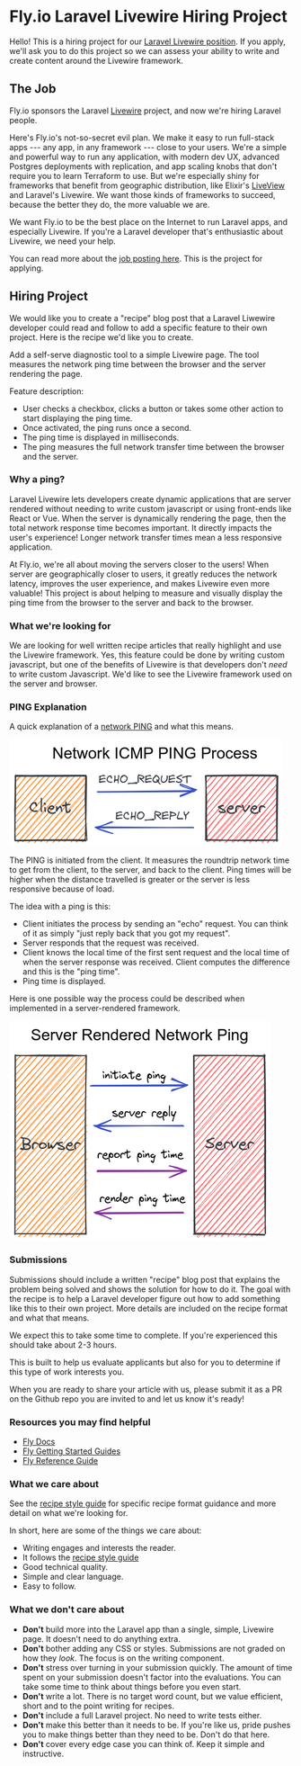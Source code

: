 # Fly.io Laravel Livewire Hiring Project

Hello! This is a hiring project for our [Laravel Livewire position](https://fly.io/blog/fly-io-is-hiring-laravel-specialists/). If you apply, we'll ask you to do this project so we can assess your ability to write and create content around the Livewire framework.

## The Job

Fly.io sponsors the Laravel [Livewire](https://laravel-livewire.com/) project, and now we're hiring Laravel people.

Here's Fly.io's not-so-secret evil plan. We make it easy to run full-stack apps --- any app, in any framework --- close to your users. We're a simple and powerful way to run any application, with modern dev UX, advanced Postgres deployments with replication, and app scaling knobs that don't require you to learn Terraform to use. But we're especially shiny for frameworks that benefit from geographic distribution, like Elixir's [LiveView](https://fly.io/blog/how-we-got-to-liveview/) and Laravel's Livewire. We want those kinds of frameworks to succeed, because the better they do, the more valuable we are.

We want Fly.io to be the best place on the Internet to run Laravel apps, and especially Livewire. If you're a Laravel developer that's enthusiastic about Livewire, we need your help.

You can read more about the [job posting here](https://fly.io/blog/fly-io-is-hiring-laravel-specialists/). This is the project for applying.

## Hiring Project

We would like you to create a "recipe" blog post that a Laravel Liwewire developer could read and follow to add a specific feature to their own project. Here is the recipe we'd like you to create.

Add a self-serve diagnostic tool to a simple Livewire page. The tool measures the network ping time between the browser and the server rendering the page.

Feature description:

- User checks a checkbox, clicks a button or takes some other action to start displaying the ping time.
- Once activated, the ping runs once a second.
- The ping time is displayed in milliseconds.
- The ping measures the full network transfer time between the browser and the server.

### Why a ping?

Laravel Livewire lets developers create dynamic applications that are server rendered without needing to write custom javascript or using front-ends like React or Vue. When the server is dynamically rendering the page, then the total network response time becomes important. It directly impacts the user's experience! Longer network transfer times mean a less responsive application.

At Fly.io, we're all about moving the servers closer to the users! When server are geographically closer to users, it greatly reduces the network latency, improves the user experience, and makes Livewire even more valuable! This project is about helping to measure and visually display the ping time from the browser to the server and back to the browser.

### What we're looking for

We are looking for well written recipe articles that really highlight and use the Livewire framework. Yes, this feature could be done by writing custom javascript, but one of the benefits of Livewire is that developers don't _need_ to write custom Javascript. We'd like to see the Livewire framework used on the server and browser.

### PING Explanation

A quick explanation of a [network PING](https://www.activexperts.com/network-component/tutorials/ping/) and what this means.

![Network ICMP Ping process graphic](./network-ping-process.png)

The PING is initiated from the client. It measures the roundtrip network time to get from the client, to the server, and back to the client. Ping times will be higher when the distance travelled is greater or the server is less responsive because of load.

The idea with a ping is this:

- Client initiates the process by sending an "echo" request. You can think of it as simply "just reply back that you got my request".
- Server responds that the request was received.
- Client knows the local time of the first sent request and the local time of when the server response was received. Client computes the difference and this is the "ping time".
- Ping time is displayed.

Here is one possible way the process could be described when implemented in a server-rendered framework.

![Server Rendered Network Ping graphic](./server-rendered-ping-suggestion.png)

### Submissions

Submissions should include a written "recipe" blog post that explains the problem being solved and shows the solution for how to do it. The goal with the recipe is to help a Laravel developer figure out how to add something like this to their own project. More details are included on the recipe format and what that means.

We expect this to take some time to complete. If you're experienced this should take about 2-3 hours.

This is built to help us evaluate applicants but also for you to determine if this type of work interests you.

When you are ready to share your article with us, please submit it as a PR on the Github repo you are invited to and let us know it's ready!

### Resources you may find helpful

- [Fly Docs](https://fly.io/docs/introduction/)
- [Fly Getting Started Guides](https://fly.io/docs/getting-started/)
- [Fly Reference Guide](https://fly.io/docs/reference/)

### What we care about

See the [recipe style guide](./RECIPE_STYLE_GUIDE.md) for specific recipe format guidance and more detail on what we're looking for.

In short, here are some of the things we care about:

- Writing engages and interests the reader.
- It follows the [recipe style guide](./RECIPE_STYLE_GUIDE.md)
- Good technical quality.
- Simple and clear language.
- Easy to follow.

### What we don't care about

- **Don't** build more into the Laravel app than a single, simple, Livewire page. It doesn't need to do anything extra.
- **Don't** bother adding any CSS or styles. Submissions are not graded on how they _look_. The focus is on the writing component.
- **Don't** stress over turning in your submission quickly. The amount of time spent on your submission doesn't factor into the evaluations. You can take some time to think about things before you even start.
- **Don't** write a lot. There is no target word count, but we value efficient, short and to the point writing for recipes.
- **Don't** include a full Laravel project. No need to write tests either.
- **Don't** make this better than it needs to be. If you're like us, pride pushes you to make things better than they need to be. Don't do that here.
- **Don't** cover every edge case you can think of. Keep it simple and instructive.
